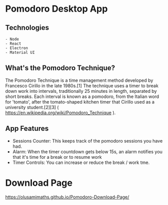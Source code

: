 # Pomodoro Desktop App
## Technologies
    - Node
    - React
    - Electron
    - Material UI

## What's the Pomodoro Technique?
The Pomodoro Technique is a time management method developed by Francesco Cirillo in the late 1980s.[1] The technique uses a timer to break down work into intervals, traditionally 25 minutes in length, separated by short breaks. Each interval is known as a pomodoro, from the Italian word for 'tomato', after the tomato-shaped kitchen timer that Cirillo used as a university student.[2][3]
( https://en.wikipedia.org/wiki/Pomodoro_Technique ).

## App Features
 - Sessions Counter: This keeps track of the pomodoro sessions you have had.
 - Alarm: When the timer countdown gets below 15s, an alarm notifies you that it's time for a break or to resume work
 - Timer Controls: You can increase or reduce the break / work tme.


# Download Page
 https://olusamimaths.github.io/Pomodoro-Download-Page/
